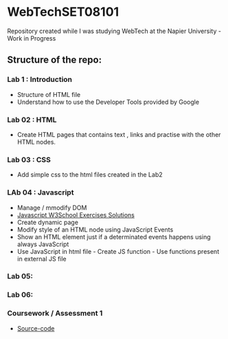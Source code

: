 # WebTechSET08101
Repository created while I was studying WebTech at the Napier University - Work in Progress

## Structure of the repo:



### Lab  1 : Introduction
* Structure of HTML file
* Understand how to use the Developer Tools provided by Google


### Lab 02 : HTML
* Create HTML pages that contains text , links and practise with the other HTML nodes.  

### Lab 03 : CSS

* Add simple css to the html files created in the Lab2

### LAb 04 : Javascript
* Manage / mmodify DOM
* [Javascript W3School Exercises Solutions](https://github.com/omonimus1/BeginnerJSTutorial-/blob/master/Readme.Md)
* Create dynamic page
* Modify style of an HTML node using JavaScript Events
* Show an HTML element just if a determinated events happens using always JavaScript
* Use JavaScript in html file - Create JS function - Use functions present in external JS file

### Lab 05:


### Lab 06:




### Coursework / Assessment 1
* [Source-code](https://github.com/omonimus1/myOwnAdventure.github.io/)
